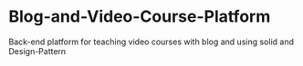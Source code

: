 # Blog-and-Video-Course-Platform
Back-end platform for teaching video courses with blog and using solid and Design-Pattern
